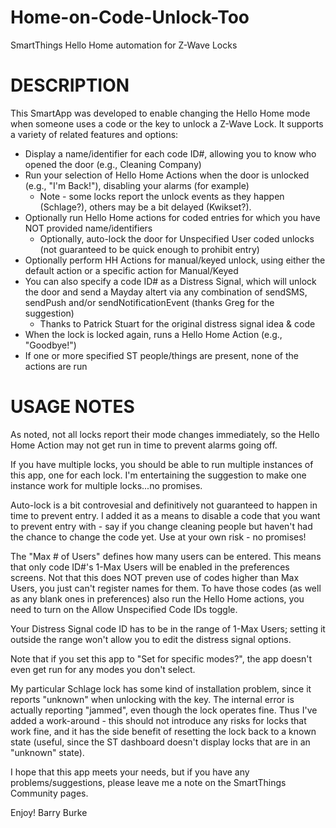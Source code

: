 Home-on-Code-Unlock-Too
=======================

SmartThings Hello Home automation for Z-Wave Locks

DESCRIPTION
===========
This SmartApp was developed to enable changing the Hello Home mode when someone uses a code or the key to unlock a Z-Wave Lock. It supports a variety of related features and options:

* Display a name/identifier for each code ID#, allowing you to know who opened the door (e.g., Cleaning Company)
* Run your selection of Hello Home Actions when the door is unlocked (e.g., "I'm Back!"), disabling your alarms (for example)
  * Note - some locks report the unlock events as they happen (Schlage?), others may be a bit delayed (Kwikset?).
* Optionally run Hello Home actions for coded entries for which you have NOT provided name/identifiers
  * Optionally, auto-lock the door for Unspecified User coded unlocks (not guaranteed to be quick enough to prohibit entry)
* Optionally perform HH Actions for manual/keyed unlock, using either the default action or a specific action for Manual/Keyed
* You can also specify a code ID# as a Distress Signal, which will unlock the door and send a Mayday altert via any combination of sendSMS, sendPush and/or sendNotificationEvent (thanks Greg for the suggestion)
  * Thanks to Patrick Stuart for the original distress signal idea & code
* When the lock is locked again, runs a Hello Home Action (e.g., "Goodbye!")
* If one or more specified ST people/things are present, none of the actions are run

USAGE NOTES
===========
As noted, not all locks report their mode changes immediately, so the Hello Home Action may not get run in time to prevent alarms going off.

If you have multiple locks, you should be able to run multiple instances of this app, one for each lock. I'm entertaining the suggestion to make one instance work for multiple locks...no promises.

Auto-lock is a bit controvesial and definitively not guaranteed to happen in time to prevent entry. I added it as a means to disable a code that you want to prevent entry with - say if you change cleaning people but haven't had the chance to change the code yet. Use at your own risk - no promises!

The "Max # of Users" defines how many users can be entered. This means that only code ID#'s 1-Max Users will be enabled in the preferences screens. Not that this does NOT preven use of codes higher than Max Users, you just can't register names for them. To have those codes (as well as any blank ones in preferences) also run the Hello Home actions, you need to turn on the Allow Unspecified Code IDs toggle.

Your Distress Signal code ID has to be in the range of 1-Max Users; setting it outside the range won't allow you to edit the distress signal options.

Note that if you set this app to "Set for specific modes?", the app doesn't even get run for any modes you don't select.

My particular Schlage lock has some kind of installation problem, since it reports "unknown" when unlocking with the key. The internal error is actually reporting "jammed", even though the lock operates fine. Thus I've added a work-around - this should not introduce any risks for locks that work fine, and it has the side benefit of resetting the lock back to a known state (useful, since the ST dashboard doesn't display locks that are in an "unknown" state).

I hope that this app meets your needs, but if you have any problems/suggestions, please leave me a note on the SmartThings Community pages.

Enjoy!
  Barry Burke

